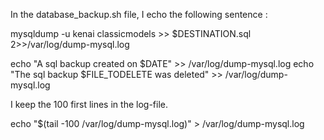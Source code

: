 In the database_backup.sh file, I echo the following sentence :

mysqldump -u kenai classicmodels >> $DESTINATION.sql 2>>/var/log/dump-mysql.log

echo "A sql backup created on $DATE" >> /var/log/dump-mysql.log
echo "The sql backup $FILE_TODELETE was deleted" >> /var/log/dump-mysql.log

I keep the 100 first lines in the log-file.

echo "$(tail -100 /var/log/dump-mysql.log)" > /var/log/dump-mysql.log

